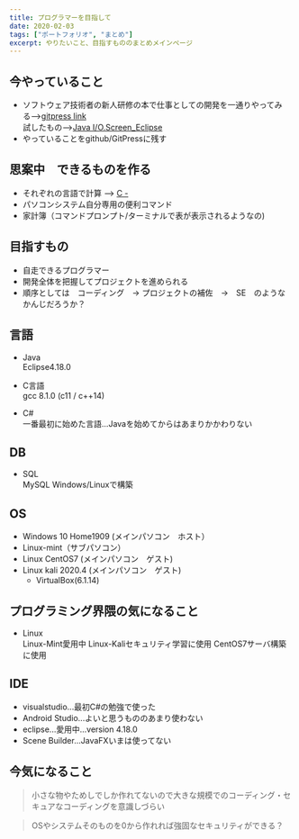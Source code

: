 ```yaml
---
title: プログラマーを目指して
date: 2020-02-03
tags: ["ポートフォリオ", "まとめ"]
excerpt: やりたいこと、目指すもののまとめメインページ
---
```


## 今やっていること
 - ソフトウェア技術者の新人研修の本で仕事としての開発を一通りやってみる-->[gitpress link](./Development_Training)  
   試したもの-->[Java I/O.Screen_Eclipse](https://github.com/rika-9240/Java_I-O_Screen_eclipse/tree/master)
 - やっていることをgithub/GitPressに残す

## 思案中　できるものを作る
  - それぞれの言語で計算 --> [C -](https://github.com/rika-9240/C-)
  - パソコンシステム自分専用の便利コマンド
  - 家計簿（コマンドプロンプト/ターミナルで表が表示されるようなの)

## 目指すもの
 - 自走できるプログラマー
 - 開発全体を把握してプロジェクトを進められる
 - 順序としては　コーディング　-> プロジェクトの補佐　->　SE　のようなかんじだろうか？

## 言語

 - Java  
Eclipse4.18.0

 - C言語  
gcc 8.1.0 (c11 / c++14)

 - C#  
一番最初に始めた言語...Javaを始めてからはあまりかかわりない

## DB
 - SQL  
 MySQL Windows/Linuxで構築

## OS
 - Windows 10 Home1909 (メインパソコン　ホスト）
 - Linux-mint（サブパソコン）
 - Linux CentOS7 (メインパソコン　ゲスト)
 - Linux kali 2020.4 (メインパソコン　ゲスト)
   - VirtualBox(6.1.14)

## プログラミング界隈の気になること

- Linux  
Linux-Mint愛用中
Linux-Kaliセキュリティ学習に使用
CentOS7サーバ構築に使用

## IDE

 - visualstudio...最初C#の勉強で使った
 - Android Studio...よいと思うもののあまり使わない
 - eclipse...愛用中...version 4.18.0  
 - Scene Builder...JavaFXいまは使ってない
 
## 今気になること

 >小さな物やためしでしか作れてないので大きな規模でのコーディング・セキュアなコーディングを意識しづらい
 
 >OSやシステムそのものを0から作れれば強固なセキュリティができる？
 
